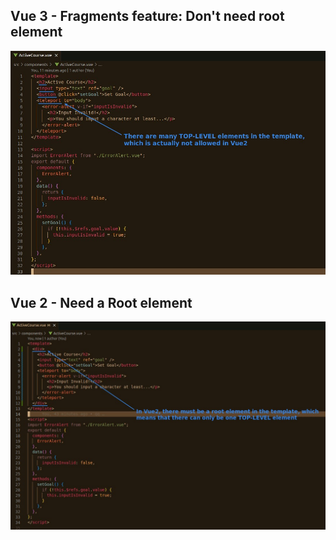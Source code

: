 ## **Vue 3 - Fragments feature: Don't need root element**

![Alt Vue3 - don't need root element](pic/01.jpg)

## **Vue 2 - Need a Root element**

![Alt Vue2 - need a root element](pic/02.jpg)
